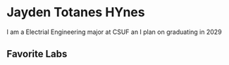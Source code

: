 # Jayden Totanes HYnes
I am a Electrial Engineering major at CSUF an I plan on graduating in 2029
## Favorite Labs 
